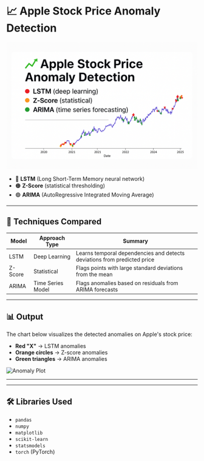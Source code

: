 
# 📈 Apple Stock Price Anomaly Detection

![Project Banner](https://github.com/snsamia/Anomaly-Detection-in-Apple-Stock-Prices-Using-LSTM-Z-Score-and-ARIMA/blob/main/anomaly.png)


- 🔴 **LSTM** (Long Short-Term Memory neural network)
- 🟠 **Z-Score** (statistical thresholding)
- 🟢 **ARIMA** (AutoRegressive Integrated Moving Average)

---

## 🧠 Techniques Compared

| Model      | Approach Type    | Summary |
|------------|------------------|---------|
| LSTM       | Deep Learning    | Learns temporal dependencies and detects deviations from predicted price |
| Z-Score    | Statistical      | Flags points with large standard deviations from the mean |
| ARIMA      | Time Series Model | Flags anomalies based on residuals from ARIMA forecasts |

---

## 📊 Output

The chart below visualizes the detected anomalies on Apple's stock price:

- **Red "X"** → LSTM anomalies  
- **Orange circles** → Z-score anomalies  
- **Green triangles** → ARIMA anomalies  

![Anomaly Plot](./52643a37-ab8c-4fa0-b000-70181785a086.png)

---


---

## 🛠️ Libraries Used

- `pandas`
- `numpy`
- `matplotlib`
- `scikit-learn`
- `statsmodels`
- `torch` (PyTorch)
